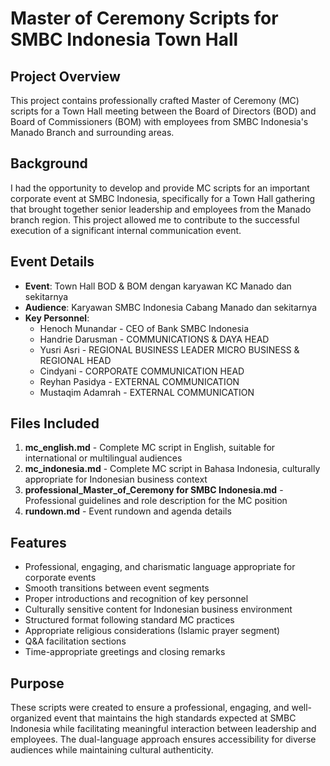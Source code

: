 # Master of Ceremony Scripts for SMBC Indonesia Town Hall

## Project Overview

This project contains professionally crafted Master of Ceremony (MC) scripts for a Town Hall meeting between the Board of Directors (BOD) and Board of Commissioners (BOM) with employees from SMBC Indonesia's Manado Branch and surrounding areas.

## Background

I had the opportunity to develop and provide MC scripts for an important corporate event at SMBC Indonesia, specifically for a Town Hall gathering that brought together senior leadership and employees from the Manado branch region. This project allowed me to contribute to the successful execution of a significant internal communication event.

## Event Details

- **Event**: Town Hall BOD & BOM dengan karyawan KC Manado dan sekitarnya
- **Audience**: Karyawan SMBC Indonesia Cabang Manado dan sekitarnya
- **Key Personnel**:
  - Henoch Munandar - CEO of Bank SMBC Indonesia
  - Handrie Darusman - COMMUNICATIONS & DAYA HEAD
  - Yusri Asri - REGIONAL BUSINESS LEADER MICRO BUSINESS & REGIONAL HEAD
  - Cindyani - CORPORATE COMMUNICATION HEAD
  - Reyhan Pasidya - EXTERNAL COMMUNICATION
  - Mustaqim Adamrah - EXTERNAL COMMUNICATION

## Files Included

1. **mc_english.md** - Complete MC script in English, suitable for international or multilingual audiences
2. **mc_indonesia.md** - Complete MC script in Bahasa Indonesia, culturally appropriate for Indonesian business context
3. **professional_Master_of_Ceremony for SMBC Indonesia.md** - Professional guidelines and role description for the MC position
4. **rundown.md** - Event rundown and agenda details

## Features

- Professional, engaging, and charismatic language appropriate for corporate events
- Smooth transitions between event segments
- Proper introductions and recognition of key personnel
- Culturally sensitive content for Indonesian business environment
- Structured format following standard MC practices
- Appropriate religious considerations (Islamic prayer segment)
- Q&A facilitation sections
- Time-appropriate greetings and closing remarks

## Purpose

These scripts were created to ensure a professional, engaging, and well-organized event that maintains the high standards expected at SMBC Indonesia while facilitating meaningful interaction between leadership and employees. The dual-language approach ensures accessibility for diverse audiences while maintaining cultural authenticity.